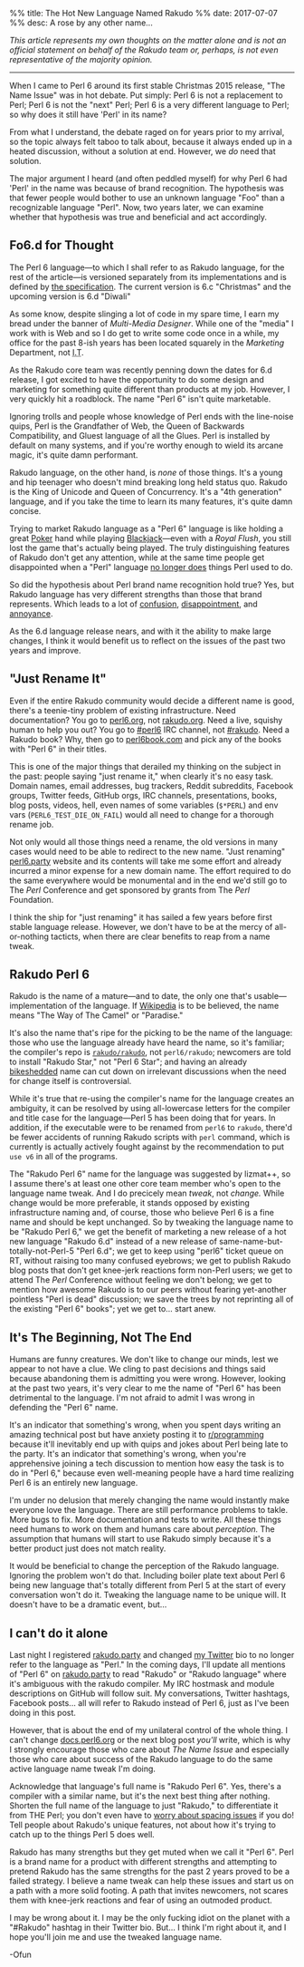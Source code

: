 %% title: The Hot New Language Named Rakudo
%% date: 2017-07-07
%% desc: A rose by any other name...

*This article represents my own thoughts on the matter alone and is not an
official statement on behalf of the Rakudo team or, perhaps, is not even
representative of the majority opinion.*

----

When I came to Perl 6 around its first stable Christmas 2015 release,
"The Name Issue" was in hot debate. Put simply: Perl 6 is not a replacement to Perl; Perl 6 is not the "next" Perl; Perl 6 is a very different language
to Perl; so why does it still have 'Perl' in its name?

From what I understand, the debate raged on
for years prior to my arrival, so the topic always felt taboo to talk about,
because it always ended up in a heated discussion, without a solution at end.
However, we *do* need that solution.

The major argument I heard (and often peddled myself) for why
Perl 6 had 'Perl' in the name was because of brand recognition. The hypothesis
was that fewer people would bother to use an unknown language "Foo" than a
recognizable language "Perl". Now, two years later, we can examine whether that
hypothesis was true and beneficial and act accordingly.

## Fo6.d for Thought

The Perl 6 language—to which I shall refer to as Rakudo language, for the
rest of the article—is versioned separately from its implementations and is
defined by [the specification](https://github.com/perl6/roast). The current
version is 6.c "Christmas" and the upcoming version is 6.d "Diwali"

As some know, despite slinging a lot of code in my spare time, I earn my
bread under the banner of *Multi-Media Designer*. While one of the "media"
I work with is Web and so I do get to write some code once in a while, my office
for the past 8-ish years has been located squarely in the *Marketing* Department, not
<abbr title="Information Technology">I.T</abbr>.

As the Rakudo core team was recently penning down the dates for 6.d release, I
got
excited to have the opportunity to do some design and marketing for something
quite different than products at my job. However, I very quickly hit a roadblock. The
name "Perl 6" isn't quite marketable.

Ignoring trolls and people whose knowledge of Perl ends with the
line-noise quips, Perl is the Grandfather of Web, the Queen of Backwards Compatibility, and
Gluest language of all the Glues. Perl is installed by default on many systems,
and if you're worthy enough to wield its arcane magic, it's quite damn
performant.

Rakudo language, on the other hand, is *none* of those things. It's a young
and hip teenager who doesn't mind breaking long held status quo. Rakudo is the
King of Unicode and Queen of Concurrency. It's a "4th generation" language,
and if you take the time to learn its many features, it's quite damn concise.

Trying to market Rakudo language as a "Perl 6" language is like holding a great
[Poker](https://en.wikipedia.org/wiki/Poker) hand while playing [Blackjack](https://en.wikipedia.org/wiki/Blackjack)—even with a *Royal Flush*, you still
lost the game that's actually being played. The truly distinguishing features of Rakudo don't get any attention, while at the same time people
get disappointed when a "Perl" language [no longer does](https://irclog.perlgeek.de/perl6/2017-06-29#i_14804470) things Perl used to do.

So did the hypothesis about Perl brand name recognition hold true? Yes, but
Rakudo language has very different strengths than those that brand represents.
Which leads to a lot of [confusion](https://www.reddit.com/r/programming/comments/6jzpyd/perl_6_seqs_drugs_and_rocknroll_part_2/dji747p/),
[disappointment](https://www.reddit.com/r/perl6/comments/6hagwm/performance_concern_with_respect_to_gnu_yes/), and
[annoyance](https://irclog.perlgeek.de/mojo/2017-06-04#i_14684821).

As the 6.d language release nears, and with it the ability to make large
changes, I think it would benefit us to reflect on
the issues of the past two years and improve.

## "Just Rename It"

Even if the entire Rakudo community would decide a different name is good,
there's a teenie-tiny problem of existing infrastructure. Need documentation?
You go to [perl6.org](https://perl6.org), not [rakudo.org](http://rakudo.org).
Need a live, squishy human to help you out? You go to
[#perl6](https://webchat.freenode.net/?channels=#perl6) IRC channel, not
[#rakudo](https://webchat.freenode.net/?channels=#rakudo).
Need a Rakudo book? Why, then go to [perl6book.com](https://perl6book.com/)
and pick any of the books with "Perl 6" in their titles.

This is one of the major things that derailed my thinking on the subject
in the past: people saying "just rename it," when clearly it's no easy task.
Domain names, email addresses, bug trackers, Reddit subreddits, Facebook
groups, Twitter feeds, GitHub orgs, IRC channels, presentations, books, blog
posts, videos, hell, even names of some variables (`$*PERL`) and env
vars (`PERL6_TEST_DIE_ON_FAIL`) would all need to change for a thorough rename
job.

Not only would all those things need a rename, the old versions in many cases
would need to be able to redirect to the new name. "Just renaming"
[perl6.party](https://perl6.party) website and its contents will take me some
effort and already incurred a minor expense for a new domain name. The effort
required to
do the same everywhere would be monumental and in the end we'd still go
to The *Perl* Conference and get sponsored by grants from
The *Perl* Foundation.

I think the ship for "just renaming" it has sailed a few years before first
stable language release. However, we don't have to be at the mercy of
all-or-nothing tacticts, when there are clear benefits to reap from a name
tweak.

## Rakudo Perl 6

Rakudo is the name of a mature—and to date, the only one that's
usable—implementation of the language. If [Wikipedia](https://en.wikipedia.org/wiki/Rakudo_Perl_6) is to be believed, the name means
"The Way of The Camel" or "Paradise."

It's also the name that's ripe for the picking to be the name of the language: those who use the language
already have heard the name, so it's familiar; the compiler's repo
is [`rakudo/rakudo`](https://github.com/rakudo/rakudo), not `perl6/rakudo`;
newcomers are told to install "Rakudo Star," not "Perl 6 Star"; and having
an already [bikeshedded](http://bikeshed.org/) name can cut down on irrelevant
discussions when the need for change itself is controversial.

While it's true that re-using the compiler's name for the language creates an
ambiguity, it can be resolved by using all-lowercase
letters for the compiler and title case for the language—Perl 5 has been doing
that for years. In addition, if the executable were to be renamed
from `perl6` to `rakudo`, there'd be fewer accidents of running Rakudo scripts
with `perl` command, which is currently is actually actively fought against by
the recommendation to put `use v6` in all of the programs.

The "Rakudo Perl 6" name for the
language was suggested by lizmat++, so I assume there's at least one other
core team member who's open to the language name tweak. And I do precicely mean *tweak*, not *change.* While change would be more
preferable, it stands opposed by existing infrastructure naming and, of course,
those who believe Perl 6 is a fine name and should be kept unchanged. So by
tweaking the language name to be "Rakudo Perl 6," we get the benefit of marketing
a new release of a hot new language "Rakudo 6.d" instead of
a new release of same-name-but-totally-not-Perl-5 "Perl 6.d"; we get to keep
using
"perl6" ticket queue on RT, without raising too many confused eyebrows; we
get to publish Rakudo blog posts that don't get knee-jerk reactions form
non-Perl users; we get to attend The *Perl* Conference without feeling we
don't belong; we get to mention how awesome Rakudo is to our peers without
fearing yet-another pointless "Perl is dead" discussion; we save the trees
by not reprinting all of the existing "Perl 6" books"; yet we get
to... start anew.

## It's The Beginning, Not The End

Humans are funny creatures. We don't like to change our minds, lest we appear
to not have a clue. We cling to past decisions and things said because
abandoning them is admitting you were wrong. However, looking at the past
two years, it's very clear to me the name of "Perl 6" has been detrimental to
the language. I'm not afraid to admit I was wrong in defending the "Perl 6" name.

It's an indicator that something's wrong, when you spent days
writing an amazing technical post but have
anxiety posting it to [r/programming](https://www.reddit.com/r/programming/)
because it'll inevitably end up with quips and jokes about Perl being late to
the party. It's an indicator that something's wrong, when you're apprehensive
joining a tech discussion to mention how easy the task is to do in "Perl 6,"
because even well-meaning people have a hard time realizing Perl 6 is an
entirely new language.

I'm under no delusion that merely changing the name would instantly make
everyone love the language. There are still performance problems to takle.
More bugs to fix. More documentation and tests to write. All these things need
humans to work on them and humans care about *perception.* The assumption that
humans will start to use Rakudo simply because it's a better product just
does not match reality.

It would be beneficial to change the perception of the Rakudo language.
Ignoring the problem won't do that. Including boiler plate text about Perl 6 being new language that's totally different from Perl 5 at the start of every
conversation won't do it.
Tweaking the language name to be unique will. It doesn't have to be a dramatic
event, but...

## I can't do it alone

Last night I registered [rakudo.party](https://rakudo.party) and changed
[my Twitter](https://twitter.com/zoffix) bio to no longer refer to the language
as "Perl." In the coming days, I'll update all mentions of "Perl 6" on
[rakudo.party](https://rakudo.party) to read "Rakudo" or "Rakudo language"
where it's ambiguous with the rakudo compiler. My IRC hostmask and module descriptions on GitHub will follow suit.
My conversations, Twitter hashtags, Facebook posts... all will refer to
Rakudo instead of Perl 6, just as I've been doing in this post.

However, that is about the end of my unilateral control of the whole thing.
I can't change [docs.perl6.org](https://docs.perl6.org) or the next blog
post *you'll* write, which is why I strongly encourage those who care about
*The Name Issue* and especially those who care about success of the Rakudo
language to do the same active language name tweak I'm doing.

Acknowledge that language's full name is "Rakudo Perl 6". Yes, there's a
compiler with a similar name, but it's the next best thing after nothing.
Shorten the full name of the language to just "Rakudo," to differentiate it
from THE Perl; you don't even have to [worry about spacing issues](https://github.com/perl6/doc/commit/ffca24bd1248cfcab98a91e0ffbbc1fe96dfe18f)
if you do! Tell people about Rakudo's unique features, not about how it's
trying to catch up to the things Perl&nbsp;5 does well.

Rakudo has many strengths but they get muted when we call it "Perl 6". Perl is
a brand name for a product with different strengths and attempting to pretend
Rakudo has the same strengths for the past 2 years proved to be a failed
strategy. I believe a name
tweak can help these issues and start us on a path with a more solid
footing. A path that invites newcomers, not scares them with knee-jerk
reactions and fear of using an outmoded product.

I may be wrong about it. I may be the only fucking idiot on the planet with
a "#Rakudo" hashtag in their Twitter bio. But... I think I'm right about it,
and I hope you'll join me and use the tweaked language name.

-Ofun

